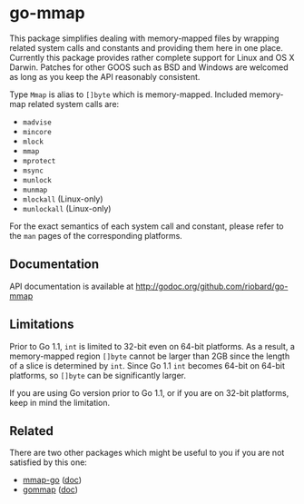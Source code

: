 # go-mmap

This package simplifies dealing with memory-mapped files by wrapping related
system calls and constants and providing them here in one place. Currently this
package provides rather complete support for Linux and OS X Darwin. Patches for
other GOOS such as BSD and Windows are welcomed as long as you keep the API
reasonably consistent. 

Type `Mmap` is alias to `[]byte` which is memory-mapped. Included memory-map
related system calls are:

* `madvise`
* `mincore`
* `mlock`
* `mmap`
* `mprotect`
* `msync`
* `munlock`
* `munmap`
* `mlockall` (Linux-only)
* `munlockall` (Linux-only)

For the exact semantics of each system call and constant, please refer to the
`man` pages of the corresponding platforms.

## Documentation

API documentation is available at http://godoc.org/github.com/riobard/go-mmap

## Limitations

Prior to Go 1.1, `int` is limited to 32-bit even on 64-bit platforms.  As a
result, a memory-mapped region `[]byte` cannot be larger than 2GB since the
length of a slice is determined by `int`. Since Go 1.1 `int` becomes 64-bit on
64-bit platforms, so `[]byte` can be significantly larger. 

If you are using Go version prior to Go 1.1, or if you are on 32-bit platforms,
keep in mind the limitation. 


## Related

There are two other packages which might be useful to you if you are not
satisfied by this one:

* [mmap-go](https://github.com/edsrzf/mmap-go)
  ([doc](http://godoc.org/github.com/edsrzf/mmap-go))
* [gommap](https://launchpad.net/gommap/)
  ([doc](http://godoc.org/launchpad.net/gommap))
